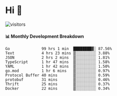 # Hi 👋
 
![visitors](https://visitor-badge.glitch.me/badge?page_id=sorcererxw.sorcererx)

#### 📊 Monthly Development Breakdown

<!--START_SECTION:waka-->
```text
Go              99 hrs 1 min  ████████▓░ 87.56%
Text            4 hrs 23 mins ▒░░░░░░░░░ 3.88%
JSON            2 hrs 2 mins  ▒░░░░░░░░░ 1.81%
TypeScript      1 hr 47 mins  ▒░░░░░░░░░ 1.58%
YAML            1 hr 42 mins  ▒░░░░░░░░░ 1.50%
go.mod          1 hr 6 mins   ▒░░░░░░░░░ 0.97%
Protocol Buffer 40 mins       ▒░░░░░░░░░ 0.59%
protobuf        31 mins       ▒░░░░░░░░░ 0.46%
Thrift          25 mins       ▒░░░░░░░░░ 0.37%
Docker          22 mins       ▒░░░░░░░░░ 0.34%
```
<!--END_SECTION:waka-->
